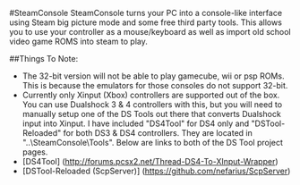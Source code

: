 #SteamConsole
SteamConsole turns your PC into a console-like interface using Steam big picture mode and some free third party tools. This allows you to use your controller as a mouse/keyboard as well as import old school video game ROMS into steam to play.

##Things To Note:

* The 32-bit version will not be able to play gamecube, wii or psp ROMs. This is because the emulators for those consoles do not support 32-bit.
* Currently only Xinput (Xbox) controllers are supported out of the box. You can use Dualshock 3 & 4 controllers with this, but you will need to manually setup one of the DS Tools out there that converts Dualshock input into Xinput. I have included "DS4Tool" for DS4 only and "DSTool-Reloaded" for both DS3 & DS4 controllers. They are located in "..\SteamConsole\Tools\". Below are links to both of the DS Tool project pages.
* [DS4Tool] (http://forums.pcsx2.net/Thread-DS4-To-XInput-Wrapper)
* [DSTool-Reloaded (ScpServer)] (https://github.com/nefarius/ScpServer)
